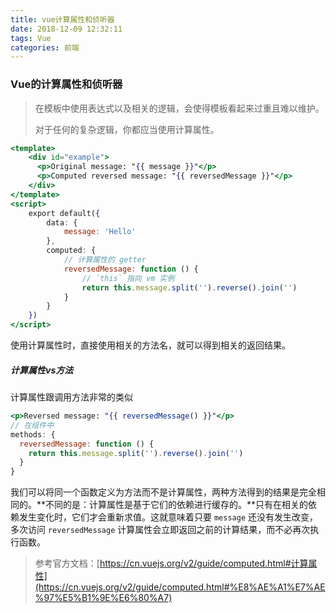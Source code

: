 ```yaml
---
title: vue计算属性和侦听器
date: 2018-12-09 12:32:11
tags: Vue
categories: 前端
---
```


### Vue的计算属性和侦听器

> 在模板中使用表达式以及相关的逻辑，会使得模板看起来过重且难以维护。
>
> 对于任何的复杂逻辑，你都应当使用计算属性。

```jsx
<template>
    <div id="example">
      <p>Original message: "{{ message }}"</p>
      <p>Computed reversed message: "{{ reversedMessage }}"</p>
    </div>
</template>
<script>
	export default({
        data: {
            message: 'Hello'
        },
        computed: {
            // 计算属性的 getter
            reversedMessage: function () {
                // `this` 指向 vm 实例
                return this.message.split('').reverse().join('')
            }
        }
	})
</script>
```

使用计算属性时，直接使用相关的方法名，就可以得到相关的返回结果。

##### 计算属性vs方法

计算属性跟调用方法非常的类似

```jsx
<p>Reversed message: "{{ reversedMessage() }}"</p>
// 在组件中
methods: {
  reversedMessage: function () {
    return this.message.split('').reverse().join('')
  }
}
```

我们可以将同一个函数定义为方法而不是计算属性，两种方法得到的结果是完全相同的。**不同的是：计算属性是基于它们的依赖进行缓存的。**只有在相关的依赖发生变化时，它们才会重新求值。这就意味着只要 `message` 还没有发生改变，多次访问 `reversedMessage` 计算属性会立即返回之前的计算结果，而不必再次执行函数。

> 参考官方文档：[https://cn.vuejs.org/v2/guide/computed.html#计算属性](https://cn.vuejs.org/v2/guide/computed.html#%E8%AE%A1%E7%AE%97%E5%B1%9E%E6%80%A7)